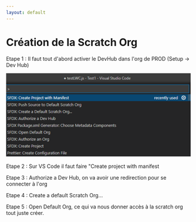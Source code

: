 ```yaml
---
layout: default
---
```


# Création de la Scratch Org

Etape 1 : Il faut tout d'abord activer le DevHub dans l'org de PROD (Setup -> Dev Hub)

![scratchOrg](../assets/images/scratchOrg.png)

Etape 2 : Sur VS Code il faut faire "Create project with manifest

Etape 3 : Authorize a Dev Hub, on va avoir une redirection pour se connecter à l'org

Etape 4 : Create a default Scratch Org...

Etape 5 : Open Default Org, ce qui va nous donner accès à la scratch org tout juste créer.
